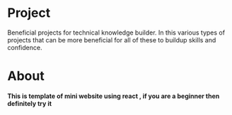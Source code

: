 # Project
Beneficial projects for technical knowledge builder. In this various types of projects that can be more beneficial for all of these to buildup skills and confidence. 

# About 

#### This is template of mini website using react , if you are a beginner then definitely try it
